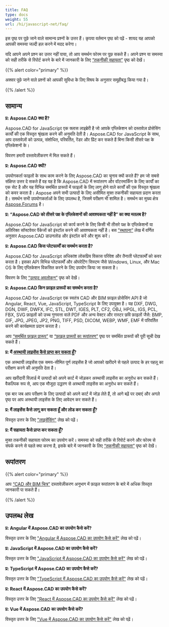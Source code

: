```yaml
---
title: FAQ
type: docs
weight: 55
url: /hi/javascript-net/faq/
---
```


इस पृष्ठ पर पूछे जाने वाले सामान्य प्रश्नों के उत्तर हैं। कृपया वर्तमान पृष्ठ को पढ़ें - शायद यह आपको आपकी समस्या जल्दी हल करने में मदद करेगा।

यदि आपने अपने प्रश्न का उत्तर नहीं पाया, तो आप समर्थन फोरम पर पूछ सकते हैं। अपने प्रश्न या समस्या को सही तरीके से रिपोर्ट करने के बारे में जानकारी के लिए [“तकनीकी सहायता”](/hi/cad/javascript-net/technical-support) पृष्ठ को देखें।

{{% alert color="primary" %}} 

अक्सर पूछे जाने वाले प्रश्नों को आपकी सुविधा के लिए विषय के अनुसार समूहीबद्ध किया गया है।

{{% /alert %}}

## **सामान्य**
**प्र: Aspose.CAD क्या है?**

Aspose.CAD for JavaScript एक क्लास लाइब्रेरी है जो आपके एप्लिकेशन को दस्तावेज़ प्रोसेसिंग कार्यों की एक विस्तृत श्रृंखला करने की अनुमति देती है। Aspose.CAD for JavaScript के साथ, आप दस्तावेज़ों को उत्पन्न, संशोधित, परिवर्तित, रेंडर और प्रिंट कर सकते हैं बिना किसी तीसरे पक्ष के एप्लिकेशनों के।

विवरण हमारी दस्तावेज़ीकरण में मिल सकते हैं।

**प्र: Aspose.CAD क्यों?**

उपयोगकर्ता फाइलों के साथ काम करने के लिए Aspose.CAD का चुनाव क्यों करते हैं?
हम जो सबसे संक्षिप्त उत्तर दे सकते हैं वह यह है कि Aspose.CAD में रूपांतरण और वॉटरमार्किंग के लिए कार्यों का एक सेट है और यह विभिन्न समर्थित प्रारूपों में फाइलों के लिए लागू होने वाले कार्यों की एक विस्तृत श्रृंखला को कवर करता है।
Aspose अपने सभी उत्पादों के लिए असीमित मुफ्त तकनीकी सहायता प्रदान करता है।
समर्थन सभी उपयोगकर्ताओं के लिए उपलब्ध है, जिसमें परीक्षण भी शामिल है। समर्थन का मुख्य क्षेत्र [Aspose.Forums](https://forum.aspose.com/c/cad/19) है।

**प्र: “Aspose.CAD को तीसरे पक्ष के एप्लिकेशनों की आवश्यकता नहीं है” का क्या मतलब है?**

Aspose.CAD for JavaScript को कार्य करने के लिए किसी भी तीसरे पक्ष के एप्लिकेशनों या अतिरिक्त सॉफ्टवेयर पैकेजों को इंस्टॉल करने की आवश्यकता नहीं है। बस [”स्थापना”](/hi/cad/javascript-net/installation/) लेख में वर्णित अनुसार Aspose.CAD डाउनलोड और इंस्टॉल करें और शुरू करें।

**प्र: Aspose.CAD किस प्लेटफार्मों का समर्थन करता है?**

Aspose.CAD for JavaScript अधिकांश लोकप्रिय विकास परिवेश और तैनाती प्लेटफार्मों को कवर करता है। इसका API विभिन्न प्लेटफार्मों और ऑपरेटिंग सिस्टम जैसे Windows, Linux, और Mac OS के लिए एप्लिकेशन विकसित करने के लिए उपयोग किया जा सकता है।

विवरण के लिए [“उत्पाद अवलोकन”](/hi/cad/javascript-net/product-overview/) पृष्ठ को देखें।

**प्र: Aspose.CAD किन फ़ाइल प्रारूपों का समर्थन करता है?**

Aspose.CAD for JavaScript एक स्वतंत्र CAD और BIM फ़ाइल प्रोसेसिंग API है जो Angular, React, Vue, JavaScript, TypeScript के लिए उपयुक्त है। 
यह DXF, DWG, DGN, DWF, DWFX, IFC, STL, DWT, IGES, PLT, CF2, OBJ, HPGL, IGS, PCL, FBX, SVG फ़ाइलों को उच्च गुणवत्ता वाले PDF और अन्य वेक्टर और रास्टर छवि फ़ाइलों जैसे: BMP, GIF, JPG, JPEG, JP2, PNG, TIFF, PSD, DICOM, WEBP, WMF, EMF में परिवर्तित करने की कार्यक्षमता प्रदान करता है।

आप [“समर्थित फ़ाइल प्रारूप”](/hi/cad/javascript-net/supported-file-formats/) या [“फ़ाइल प्रारूपों का रूपांतरण”](/hi/cad/javascript-net/converting-file-formats/) पृष्ठ पर समर्थित प्रारूपों की पूरी सूची देख सकते हैं।

**प्र: मैं [अस्थायी लाइसेंस कैसे प्राप्त कर सकता हूँ](https://purchase.aspose.com/temporary-license/)?**

एक अस्थायी लाइसेंस एक समय-सीमित पूर्ण लाइसेंस है जो आपको खरीदने से पहले उत्पाद के हर पहलू का परीक्षण करने की अनुमति देता है।

आप खरीदारी विज़ार्ड में उत्पादों को अपने कार्ट में जोड़कर अस्थायी लाइसेंस का अनुरोध कर सकते हैं। वैकल्पिक रूप से, आप एक मौजूदा उद्धरण से अस्थायी लाइसेंस का अनुरोध कर सकते हैं।

एक बार जब आप परीक्षण के लिए उत्पादों को अपने कार्ट में जोड़ लेते हैं, तो आगे बढ़ें पर दबाएं और अगले पृष्ठ पर आप अस्थायी लाइसेंस के लिए आवेदन कर सकते हैं।

**प्र: मैं लाइसेंस कैसे लागू कर सकता हूँ और लोड कर सकता हूँ?**

विस्तृत उत्तर के लिए ["लाइसेंसिंग"](/hi/cad/javascript-net/licensing/) लेख को पढ़ें।

**प्र: मैं सहायता कैसे प्राप्त कर सकता हूँ?**

मुफ्त तकनीकी सहायता फोरम का उपयोग करें। समस्या को सही तरीके से रिपोर्ट करने और फोरम से संपर्क करने से पहले क्या करना है, इसके बारे में जानकारी के लिए [“तकनीकी सहायता”](/hi/cad/javascript-net/technical-support) पृष्ठ को देखें।

## **रूपांतरण**

{{% alert color="primary" %}} 

आप [“CAD और BIM चित्र”](/hi/cad/javascript-net/cad-and-bim-drawings/) दस्तावेज़ीकरण अनुभाग में फ़ाइल रूपांतरण के बारे में अधिक विस्तृत जानकारी पा सकते हैं।

{{% /alert %}}

## **उपलब्ध लेख**

**प्र: Angular में Aspose.CAD का उपयोग कैसे करें?**

विस्तृत उत्तर के लिए ["Angular में Aspose.CAD का उपयोग कैसे करें"](/hi/cad/javascript-net/how-to-use-aspose-cad-in-angular/) लेख को पढ़ें।

**प्र: JavaScript में Aspose.CAD का उपयोग कैसे करें?**

विस्तृत उत्तर के लिए ["JavaScript में Aspose.CAD का उपयोग कैसे करें"](/hi/cad/javascript-net/how-to-run-aspose-cad-in-javascript/) लेख को पढ़ें।

**प्र: TypeScript में Aspose.CAD का उपयोग कैसे करें?**

विस्तृत उत्तर के लिए ["TypeScript में Aspose.CAD का उपयोग कैसे करें"](/hi/cad/javascript-net/how-to-use-aspose-cad-in-typescript/) लेख को पढ़ें।

**प्र: React में Aspose.CAD का उपयोग कैसे करें?**

विस्तृत उत्तर के लिए ["React में Aspose.CAD का उपयोग कैसे करें"](/hi/cad/javascript-net/how-to-use-aspose-cad-in-react/) लेख को पढ़ें।

**प्र: Vue में Aspose.CAD का उपयोग कैसे करें?**

विस्तृत उत्तर के लिए ["Vue में Aspose.CAD का उपयोग कैसे करें"](/hi/cad/javascript-net/how-to-use-aspose-cad-in-vue/) लेख को पढ़ें।
